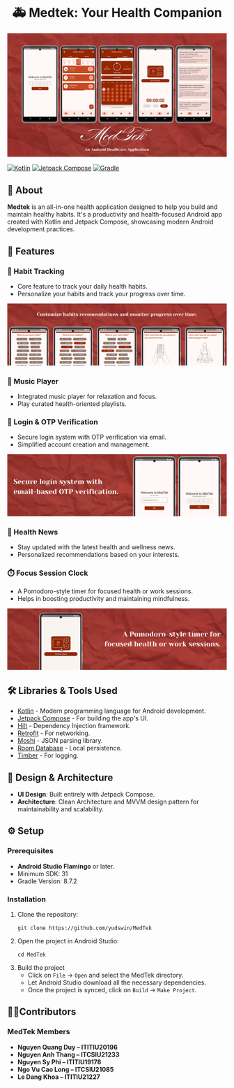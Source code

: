 <h1 align="center"> 🚑 Medtek: Your Health Companion</h1>

![Medtek](./docs/Medtek.png)

[![Kotlin](https://img.shields.io/badge/kotlin-1.9.10-blue?logo=kotlin&logoColor=white)](https://kotlinlang.org/)
[![Jetpack Compose](https://img.shields.io/badge/Jetpack%20Compose-1.4.3-green?logo=android&logoColor=white)](https://developer.android.com/jetpack/compose)
[![Gradle](https://img.shields.io/badge/Gradle-8.0-orange?logo=gradle&logoColor=white)](https://gradle.org/)

## 🚀 About
**Medtek** is an all-in-one health application designed to help you build and maintain healthy habits. It's a productivity and health-focused Android app created with Kotlin and Jetpack Compose, showcasing modern Android development practices.

## 🌟 Features
### 🏃 Habit Tracking
- Core feature to track your daily health habits.
- Personalize your habits and track your progress over time.
  
![Medtek](./docs/1.png)

### 🎵 Music Player
- Integrated music player for relaxation and focus.
- Play curated health-oriented playlists.

### 🔑 Login & OTP Verification
- Secure login system with OTP verification via email.
- Simplified account creation and management.

![Medtek](./docs/2.png)

### 📰 Health News
- Stay updated with the latest health and wellness news.
- Personalized recommendations based on your interests.

### ⏱️ Focus Session Clock
- A Pomodoro-style timer for focused health or work sessions.
- Helps in boosting productivity and maintaining mindfulness.

![Medtek](./docs/Cus.gif)

## 🛠️ Libraries & Tools Used
- [Kotlin](https://kotlinlang.org/) - Modern programming language for Android development.
- [Jetpack Compose](https://developer.android.com/jetpack/compose) - For building the app's UI.
- [Hilt](https://dagger.dev/hilt/) - Dependency Injection framework.
- [Retrofit](https://square.github.io/retrofit/) - For networking.
- [Moshi](https://github.com/square/moshi/) - JSON parsing library.
- [Room Database](https://developer.android.com/jetpack/androidx/releases/room) - Local persistence.
- [Timber](https://github.com/JakeWharton/timber) - For logging.

## 🎨 Design & Architecture
- **UI Design**: Built entirely with Jetpack Compose.
- **Architecture**: Clean Architecture and MVVM design pattern for maintainability and scalability.

## ⚙️ Setup
### Prerequisites
- **Android Studio Flamingo** or later.
- Minimum SDK: 31
- Gradle Version: 8.7.2

### Installation
1. Clone the repository:
   ```
   git clone https://github.com/yudswin/MedTek
   ```
2. Open the project in Android Studio:
   ```
   cd MedTek
   ```
3. Build the project
   - Click on `File` -> `Open` and select the MedTek directory.
   - Let Android Studio download all the necessary dependencies.
   - Once the project is synced, click on `Build` -> `Make Project`.

## 👨‍💻Contributors 
### MedTek Members

- **Nguyen Quang Duy – ITITIU20196**
- **Nguyen Anh Thang – ITCSIU21233**
- **Nguyen Sy Phi – ITITIU19178**
- **Ngo Vu Cao Long – ITCSIU21085**
- **Le Dang Khoa – ITITIU21227**
